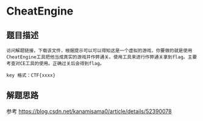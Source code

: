 # CheatEngine

## 题目描述
```
访问解题链接，下载该文件，根据提示可以可以得知这是一个虚拟的游戏，你要做的就是使用CheatEngine工具把他当成真实的游戏并作弊通关。使用工具来进行作弊通关拿到flag。主要考查对CE工具的使用。正确过关后会得到flag。

key 格式：CTF{xxxx}
```

## 解题思路

参考 https://blog.csdn.net/kanamisama0/article/details/52390078